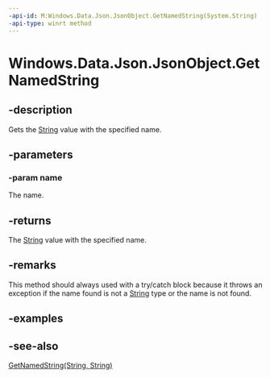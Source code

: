 ----api-id: M:Windows.Data.Json.JsonObject.GetNamedString(System.String)
-api-type: winrt method
---<!-- Method syntaxpublic string GetNamedString(System.String name)--># Windows.Data.Json.JsonObject.GetNamedString## -descriptionGets the [String](https://msdn.microsoft.com/library/system.string.aspx) value with the specified name.## -parameters### -param nameThe name.## -returnsThe [String](https://msdn.microsoft.com/library/system.string.aspx) value with the specified name.## -remarksThis method should always used with a try/catch block because it throws an exception if the name found is not a [String](https://msdn.microsoft.com/library/system.string.aspx) type or the name is not found.## -examples## -see-also[GetNamedString(String, String)](jsonobject_getnamedstring_1418463848.md)